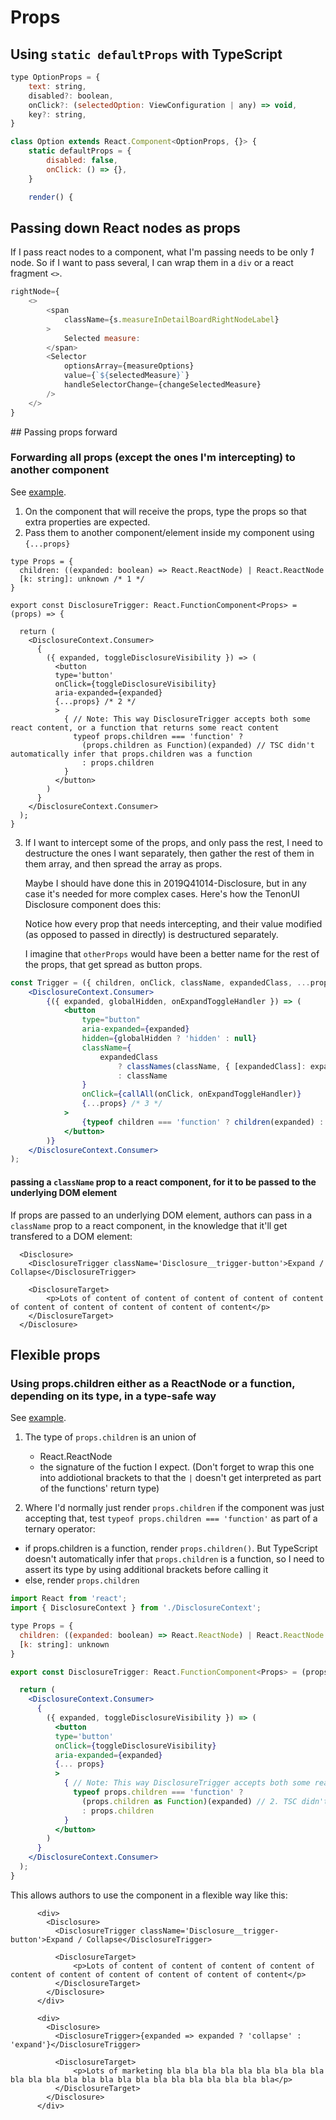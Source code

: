 # Props

## Using `static defaultProps` with TypeScript

```js
type OptionProps = {
    text: string, 
    disabled?: boolean, 
    onClick?: (selectedOption: ViewConfiguration | any) => void,
    key?: string,
}

class Option extends React.Component<OptionProps, {}> {
    static defaultProps = {
        disabled: false, 
        onClick: () => {},
    }

    render() {
```

## Passing down React nodes as props

If I pass react nodes to a component, what I'm passing needs to be only _1_ node. So if I want to pass several, I can wrap them in a `div` or a react fragment `<>`.

```js
rightNode={
    <> 
        <span
            className={s.measureInDetailBoardRightNodeLabel}
        >
            Selected measure:
        </span>
        <Selector
            optionsArray={measureOptions}
            value={`${selectedMeasure}`}
            handleSelectorChange={changeSelectedMeasure}
        />
    </>
}
```

## Passing props forward

### Forwarding all props (except the ones I'm intercepting) to another component

See [example](./../../code_examples/2019Q4/1015TUI-Disclosure/README.md).

1. On the component that will receive the props, type the props so that extra properties are expected.
2. Pass them to another component/element inside my component using `{...props}`

```tsx
type Props = {
  children: ((expanded: boolean) => React.ReactNode) | React.ReactNode
  [k: string]: unknown /* 1 */
}

export const DisclosureTrigger: React.FunctionComponent<Props> = (props) => {

  return (
    <DisclosureContext.Consumer>
      {
        ({ expanded, toggleDisclosureVisibility }) => (
          <button
          type='button'
          onClick={toggleDisclosureVisibility}
          aria-expanded={expanded}
          {...props} /* 2 */
          >
            { // Note: This way DisclosureTrigger accepts both some react content, or a function that returns some react content
              typeof props.children === 'function' ?
                (props.children as Function)(expanded) // TSC didn't automatically infer that props.children was a function
                : props.children
            }
          </button>
        )
      }
    </DisclosureContext.Consumer>
  );
}
```

3. If I want to intercept some of the props, and only pass the rest, I need to destructure the ones I want separately, then gather the rest of them in them array, and then spread the array as props.
   
   Maybe I should have done this in 2019Q41014-Disclosure, but in any case it's needed for more complex cases.
   Here's how the TenonUI Disclosure component does this:

   Notice how every prop that needs intercepting, and their value modified (as opposed to passed in directly) is destructured separately.

   I imagine that `otherProps` would have been a better name for the rest of the props, that get spread as button props.

```jsx
const Trigger = ({ children, onClick, className, expandedClass, ...props }) => ( /* 3 */
    <DisclosureContext.Consumer>
        {({ expanded, globalHidden, onExpandToggleHandler }) => (
            <button
                type="button"
                aria-expanded={expanded}
                hidden={globalHidden ? 'hidden' : null}
                className={
                    expandedClass
                        ? classNames(className, { [expandedClass]: expanded })
                        : className
                }
                onClick={callAll(onClick, onExpandToggleHandler)}
                {...props} /* 3 */
            >
                {typeof children === 'function' ? children(expanded) : children}
            </button>
        )}
    </DisclosureContext.Consumer>
);
```

#### passing a `className` prop to a react component, for it to be passed to the underlying DOM element

If props are passed to an underlying DOM element, authors can pass in a `className` prop to a react component, in the knowledge that it'll get transfered to a DOM element:

```tsx
  <Disclosure>
    <DisclosureTrigger className='Disclosure__trigger-button'>Expand / Collapse</DisclosureTrigger>

    <DisclosureTarget>
        <p>Lots of content of content of content of content of content of content of content of content of content of content</p>
    </DisclosureTarget>
  </Disclosure>
```

## Flexible props

### Using props.children either as a ReactNode or a function, depending on its type, in a type-safe way

See [example](./../../code_examples/2019Q4/1015TUI-Disclosure/README.md).

1. The type of `props.children` is an union of
   * React.ReactNode
   * the signature of the fuction I expect. (Don't forget to wrap this one into addiotional brackets to that the `|` doesn't get interpreted as part of the functions' return type)

2. Where I'd normally just render `props.children` if the component was just accepting that, test `typeof props.children === 'function'` as part of a ternary operator:
  * if props.children is a function, render `props.children()`. But TypeScript doesn't automatically infer that `props.children` is a function, so I need to assert its type by using additional brackets before calling it
  * else, render `props.children`

```jsx
import React from 'react';
import { DisclosureContext } from './DisclosureContext';

type Props = {
  children: ((expanded: boolean) => React.ReactNode) | React.ReactNode /* 1 */
  [k: string]: unknown
}

export const DisclosureTrigger: React.FunctionComponent<Props> = (props) => {

  return (
    <DisclosureContext.Consumer>
      {
        ({ expanded, toggleDisclosureVisibility }) => (
          <button
          type='button'
          onClick={toggleDisclosureVisibility}
          aria-expanded={expanded}
          {... props}
          >
            { // Note: This way DisclosureTrigger accepts both some react content, or a function that returns some react content
              typeof props.children === 'function' ?
                (props.children as Function)(expanded) // 2. TSC didn't automatically infer that props.children was a function
                : props.children
            }
          </button>
        )
      }
    </DisclosureContext.Consumer>
  );
}
```

This allows authors to use the component in a flexible way like this:

```tsx
      <div>
        <Disclosure>
          <DisclosureTrigger className='Disclosure__trigger-button'>Expand / Collapse</DisclosureTrigger>

          <DisclosureTarget>
              <p>Lots of content of content of content of content of content of content of content of content of content of content</p>
          </DisclosureTarget>
        </Disclosure>
      </div>

      <div>
        <Disclosure>
          <DisclosureTrigger>{expanded => expanded ? 'collapse' : 'expand'}</DisclosureTrigger>

          <DisclosureTarget>
              <p>Lots of marketing bla bla bla bla bla bla bla bla bla bla bla bla bla bla bla bla bla bla bla bla bla bla bla bla</p>
          </DisclosureTarget>
        </Disclosure>
      </div>
```
 
